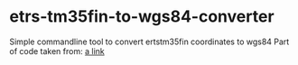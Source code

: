 etrs-tm35fin-to-wgs84-converter
===============================

Simple commandline tool to convert ertstm35fin coordinates to wgs84
Part of code taken from: [a link](https://code.google.com/p/etrstm35fin2wgs84/)
